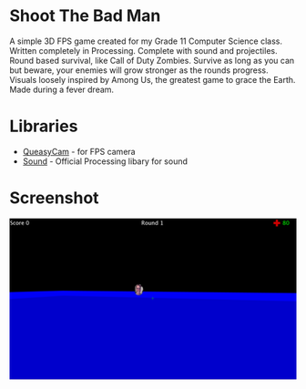 # Shoot The Bad Man

A simple 3D FPS game created for my Grade 11 Computer Science class. Written 
completely in Processing. Complete with sound and projectiles. Round based
survival, like Call of Duty Zombies. Survive as long as you can but beware,
your enemies will grow stronger as the rounds progress. Visuals loosely 
inspired by Among Us, the greatest game to grace the Earth. Made during 
a fever dream.

# Libraries

* [QueasyCam](https://github.com/jrc03c/queasycam) - for FPS camera
* [Sound](https://github.com/processing/processing-sound) - Official Processing libary
  for sound

# Screenshot
![screenshot](./img/shootthebadman.png)
